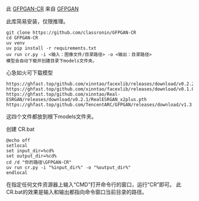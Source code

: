 
此 [GFPGAN-CR](https://github.com/classronin/GFPGAN-CR) 来自 [GFPGAN](https://github.com/TencentARC/GFPGAN)


此库简易安装，仅限推理。
```
git clone https://github.com/classronin/GFPGAN-CR
cd GFPGAN-CR
uv venv
uv pip install -r requirements.txt
uv run cr.py -i <输入：图像文件/目录路径> -o <输出：目录路径>
模型会自动下载并创建目录下models文件夹。
```

心急如火可下载模型
```
https://ghfast.top/github.com/xinntao/facexlib/releases/download/v0.2.2/parsing_parsenet.pth
https://ghfast.top/github.com/xinntao/facexlib/releases/download/v0.1.0/detection_Resnet50_Final.pth
https://ghfast.top/github.com/xinntao/Real-ESRGAN/releases/download/v0.2.1/RealESRGAN_x2plus.pth
https://ghfast.top/github.com/TencentARC/GFPGAN/releases/download/v1.3.0/GFPGANv1.4.pth
```
这四个文件都放到根下models文件夹。

创建 CR.bat
```
@echo off
setlocal
set input_dir=%cd%
set output_dir=%cd%
cd /d "你的路径\GFPGAN-CR"
uv run cr.py -i "%input_dir%" -o "%output_dir%"
endlocal
```
在指定任何文件资源器上输入“CMD”打开命令行的窗口，运行“CR”即可。
此CR.bat的效果是输入和输出都指向命令窗口当前目录的路径。




